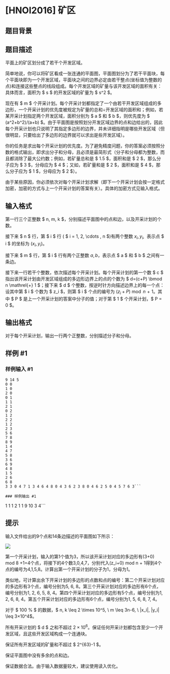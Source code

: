 # [HNOI2016] 矿区

## 题目背景



## 题目描述

平面上的矿区划分成了若干个开发区域。

简单地说，你可以将矿区看成一张连通的平面图，平面图划分为了若干平面块，每个平面块即为一个开发区域，平面块之间的边界必定由若干整点(坐标值为整数的点)和连接这些整点的线段组成。每个开发区域的矿量与该开发区域的面积有关：具体而言，面积为 $ s $ 的开发区域的矿量为 $ s^2 $。

现在有 $ m $ 个开采计划。每个开采计划都指定了一个由若干开发区域组成的多边形，一个开采计划的优先度被规定为矿量的总和÷开发区域的面积和；例如，若某开采计划指定两个开发区域，面积分别为 $ a $ 和 $ b $，则优先度为 $ (a^2+b^2)/(a+b) $。由于平面图是按照划分开发区域边界的点和边给出的，因此每个开采计划也只说明了其指定多边形的边界，并未详细指明是哪些开发区域（但很明显，只要给出了多边形的边界就可以求出是些开发区域）。

你的任务是求出每个开采计划的优先度。为了避免精度问题，你的答案必须按照分数的格式输出，即求出分子和分母，且必须是最简形式（分子和分母都为整数，而且都消除了最大公约数；例如，若矿量总和是 $ 1.5 $，面积和是 $ 2 $，那么分子应为 $ 3 $，分母应为 $ 4 $；又如，若矿量和是 $ 2 $，面积和是 $ 4 $，那么分子应为 
 $ 1 $，分母应为 $ 2 $）。

由于某些原因，你必须依次对每个开采计划求解（即下一个开采计划会按一定格式加密，加密的方式与上一个开采计划的答案有关）。具体的加密方式见输入格式。

## 输入格式

第一行三个正整数 $ n, m, k $，分别描述平面图中的点和边，以及开采计划的个数。  

接下来 $ n $ 行，第 $ i $ 行 ( $ i = 1, 2, \cdots , n $)有两个整数 $x_i, y_i$,  表示点 $ i $ 的坐标为 $(x_i, y_i)$。  

接下来 $ m $ 行，第 $ i $ 行有两个正整数 $a, b$，表示点 $ a $ 和 $ b $ 之间有一条边。  

接下来一行若干个整数，依次描述每个开采计划。每个开采计划的第一个数 $ c $ 指出该开采计划由开发区域组成的多边形边界上的点的个数为 $ d=(c+P) \bmod n \mathrel{+} 1 $；接下来 $ d $ 个整数，按逆时针方向描述边界上的每一个点：设其中第 $ i $ 个数为 $ z_i $，则第 $ i $ 个点的编号为 $(z_i+P)\bmod n \mathrel{+} 1$。其中 $ P $ 是上一个开采计划的答案中分子的值；对于第 $ 1 $ 个开采计划，$ P = 0 $。

## 输出格式

对于每个开采计划，输出一行两个正整数，分别描述分子和分母。


## 样例 #1

### 样例输入 #1
```
9 14 5
0 0
1 0
2 0
0 1
1 1
2 1
0 2
1 2
2 2
1 2
2 3
5 6
7 8
8 9
1 4
4 7
5 8
3 6
6 9
4 8
1 5
2 6
6 8
3 3 0 4 7 1 3 4 6 4 8 0 4 3 6 2 3 8 0 4 6 2 5 0 4 5 7 6 3```

### 样例输出 #1

```
1 1 
1 2 
1 1 
9 10 
3 4```

## 提示

输入文件给出的9个点和14条边描述的平面图如下所示：

![](https://cdn.luogu.com.cn/upload/image_hosting/cg70enmo.png)

第一个开采计划，输入的第1个值为3，所以该开采计划对应的多边形有(3+0) mod 8 +1=4个点，将接下的4个数3,0,4,7，分别代入(z\_i+0) mod n + 1得到4个点的编号为4,1,5,8。计算出第一个开采计划的分子为1，分母为1。

类似地，可计算出余下开采计划的多边形的点数和点的编号：第二个开采计划对应的多边形有3个点，编号分别为5, 6, 8。第三个开采计划对应的多边形有6个点，编号分别为1, 2, 6, 5, 8, 4。第四个开采计划对应的多边形有5个点，编号分别为1, 2, 6, 8, 4。第五个开采计划对应的多边形有6个点，编号分别为1, 5, 6, 8, 7, 4。

对于 $ 100 \% $ 的数据，$ n, k \leq 2 \times 10^5, \  m \leq 3n-6, \  |x_i|, |y_i| \leq 3×10^4$。

所有开采计划的 $ d $ 之和不超过 $2 \times 10^6$。保证任何开采计划都包含至少一个开发区域，且这些开发区域构成一个连通块。

保证所有开发区域的矿量和不超过 $ 2^{63}-1 $。

保证平面图中没有多余的点和边。

保证数据合法。由于输入数据量较大，建议使用读入优化。




